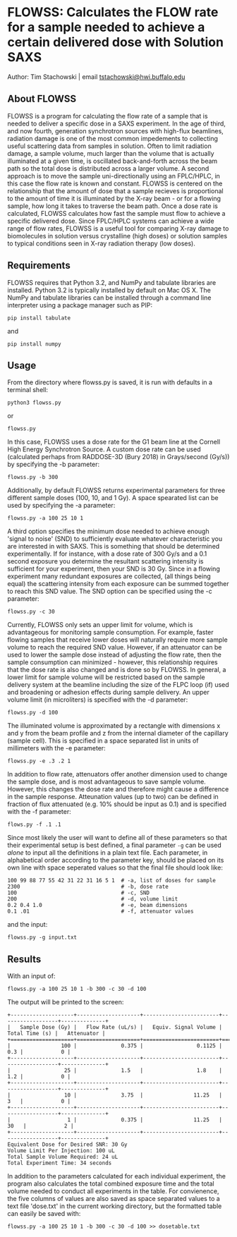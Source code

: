 # FLOWSS: Calculates the FLOW rate for a sample needed to achieve a certain delivered dose with Solution SAXS 

Author: Tim Stachowski | email tstachowski@hwi.buffalo.edu

## About FLOWSS

FLOWSS is a program for calculating the flow rate of a sample that is needed to deliver a specific dose in a SAXS experiment. In the age of third, and now fourth, generation synchrotron sources with high-flux beamlines, radiation damage is one of the most common impedements to collecting useful scattering data from samples in solution. Often to limit radiation damage, a sample volume, much larger than the volume that is actually illuminated at a given time, is oscillated back-and-forth across the beam path so the total dose is distributed across a larger volume. A second approach is to move the sample uni-directionally using an FPLC/HPLC, in this case the flow rate is known and constant. FLOWSS is centered on the relationship that the amount of dose that a sample recieves is proportional to the amount of time it is illuminated by the X-ray beam - or for a flowing sample, how long it takes to traverse the beam path. Once a dose rate is calculated, FLOWSS calculates how fast the sample must flow to achieve a specific delivered dose. Since FPLC/HPLC systems can achieve a wide range of flow rates, FLOWSS is a useful tool for comparing X-ray damage to biomolecules in solution versus crystalline (high doses) or solution samples to typical conditions seen in X-ray radiation therapy (low doses). 


## Requirements
FLOWSS requires that Python 3.2, and NumPy and tabulate libraries are installed. Python 3.2 is typically installed by default on Mac OS X. The NumPy and tabulate libraries can be installed through a command line interpreter using a package manager such as PIP:
```
pip install tabulate
```
and 
```
pip install numpy
```


## Usage 

From the directory where flowss.py is saved, it is run with defaults in a terminal shell:
```
python3 flowss.py
``` 
or 
```
flowss.py
```

In this case, FLOWSS uses a dose rate for the G1 beam line at the Cornell High Energy Synchrotron Source. A custom dose rate can be used (calculated perhaps from RADDOSE-3D (Bury 2018) in Grays/second (Gy/s)) by specifying the -b parameter:

```
flowss.py -b 300
```

Additionally, by default FLOWSS returns experimental parameters for three different sample doses (100, 10, and 1 Gy). A space spearated list can be used by specifying the -a parameter: 

```
flowss.py -a 100 25 10 1
```

A third option specifies the minimum dose needed to achieve enough 'signal to noise' (SND) to sufficiently evaluate whatever characteristic you are interested in with SAXS. This is something that should be determined experimentally. If for instance, with a dose rate of 300 Gy/s and a 0.1 second exposure you determine the resultant scattering intensity is sufficient for your experiment, then your SND is 30 Gy. Since in a flowing experiment many redundant exposures are collected, (all things being equal) the scattering intensity from each exposure can be summed together to reach this SND value. The SND option can be specified using the -c parameter: 

```
flowss.py -c 30
```

Currently, FLOWSS only sets an upper limit for volume, which is advantageous for monitoring sample consumption. For example, faster flowing samples that receive lower doses will naturally require more sample volume to reach the required SND value. However, if an attenuator can be used to lower the sample dose instead of adjusting the flow rate, then the sample consumption can minimized - however, this relationship requires that the dose rate is also changed and is done so by FLOWSS. In general, a lower limit for sample volume will be restricted based on the sample delivery system at the beamline including the size of the FLPC loop (if) used and broadening or adhesion effects during sample delivery. An upper volume limit (in microliters) is specified with the -d parameter:

```
flowss.py -d 100
```

The illuminated volume is approximated by a rectangle with dimensions x and y from the beam profile and z from the internal diameter of the capillary (sample cell). This is specified in a space separated list in units of millimeters with the -e parameter:

```
flowss.py -e .3 .2 1
```

In addition to flow rate, attenuators offer another dimension used to change the sample dose, and is most advantageous to save sample volume. However, this changes the dose rate and therefore might cause a difference in the sample response. Atteunation values (up to two) can be defined in fraction of flux attenuated (e.g. 10% should be input as 0.1) and is specified with the -f parameter: 

```
flows.py -f .1 .1
```

Since most likely the user will want to define all of these parameters so that their experimental setup is best defined, a final parameter `-g` can be used *alone* to input all the definitions in a plain text file. Each parameter, in alphabetical order according to the parameter key, should be placed on its own line with space seperated values so that the final file should look like:

```
100 99 88 77 55 42 31 22 31 16 5 1  # -a, list of doses for sample
2300                                # -b, dose rate
100                                 # -c, SND
200                                 # -d, volume limit
0.2 0.4 1.0                         # -e, beam dimensions
0.1 .01                             # -f, attenuator values
```

and the input:

```
flowss.py -g input.txt
```

## Results
With an input of:
```
flowss.py -a 100 25 10 1 -b 300 -c 30 -d 100 
```
The output will be printed to the screen:
```
+--------------------+--------------------+------------------------+------------------+--------------+
|   Sample Dose (Gy) |   Flow Rate (uL/s) |   Equiv. Signal Volume |   Total Time (s) |   Attenuator |
+====================+====================+========================+==================+==============+
|                100 |              0.375 |                 0.1125 |              0.3 |            0 |
+--------------------+--------------------+------------------------+------------------+--------------+
|                 25 |              1.5   |                 1.8    |              1.2 |            0 |
+--------------------+--------------------+------------------------+------------------+--------------+
|                 10 |              3.75  |                11.25   |              3   |            0 |
+--------------------+--------------------+------------------------+------------------+--------------+
|                  1 |              0.375 |                11.25   |             30   |            2 |
+--------------------+--------------------+------------------------+------------------+--------------+
Equivalent Dose for Desired SNR: 30 Gy
Volume Limit Per Injection: 100 uL
Total Sample Volume Required: 24 uL
Total Experiment Time: 34 seconds
```
In addition to the parameters calculated for each individual experiment, the program also calculates the total combined exposure time and the total volume needed to conduct all experiments in the table. For convienence, the five columns of values are also saved as space separated values to a text file 'dose.txt' in the current working directory, but the formatted table can easily be saved with:

```
flowss.py -a 100 25 10 1 -b 300 -c 30 -d 100 >> dosetable.txt
```


